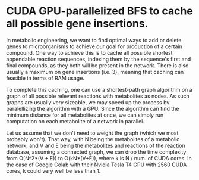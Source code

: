 <h1>CUDA GPU-parallelized BFS to cache all possible gene insertions.</h1>
<p>In metabolic engineering, we want to find optimal ways to add or delete genes to microorganisms to achieve our goal for production of a certain compound.
One way to achieve this is to cache all possible shortest appendable reaction sequences, indexing them by the sequence's first and final compounds, as they both will be present in the network.
There is also usually a maximum on gene insertions (i.e. 3), meaning that caching can feasible in terms of RAM usage.</p>
<p>To complete this caching, one can use a shortest-path graph algorithm on a graph of all possible relevant reactions with metabolites as nodes.
As such graphs are usually very sizeable, we may speed up the process by paralellizing the algorithm with a GPU. Since the algorithm can find the minimum
distance for all metabolites at once, we can simply run computation on each metabolite of a network in parallel.</p>
<p>Let us assume that we don't need to weight the graph (which we most probably won't). That way, with N being the metabolites of a metabolic network,
and V and E being the metabolites and reactions of the reaction database, assuming a connected graph, we can drop the time complexity
from O(N^2*(V + E)) to O(kN*(V+E)), where k is N / num. of CUDA cores. In the case of Google Colab with their Nvidia Tesla T4 GPU with 2560 CUDA cores, k could very well be less than 1.</p>
